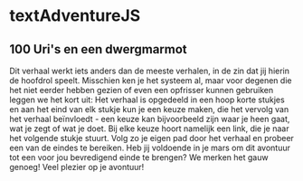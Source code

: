 # textAdventureJS

## 100 Uri's en een dwergmarmot

Dit verhaal werkt iets anders dan de meeste verhalen, in de zin dat jij hierin de hoofdrol 
speelt. Misschien ken je het systeem al, maar voor degenen die het niet eerder hebben 
gezien of even een opfrisser kunnen gebruiken leggen we het kort uit:
Het verhaal is opgedeeld in een hoop korte stukjes en aan het eind van elk stukje kun je een 
keuze maken, die het vervolg van het verhaal beïnvloedt - een keuze kan bijvoorbeeld zijn 
waar je heen gaat, wat je zegt of wat je doet. Bij elke keuze hoort namelijk een link, die je 
naar het volgende stukje stuurt. Volg zo je eigen pad door het verhaal en probeer een van de 
eindes te bereiken.
Heb jij voldoende in je mars om dit avontuur tot een voor jou bevredigend einde te 
brengen? We merken het gauw genoeg! Veel plezier op je avontuur!